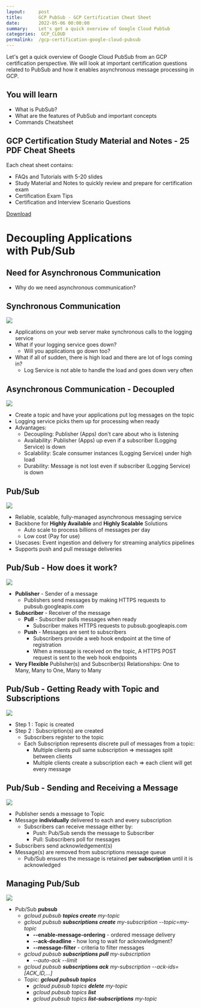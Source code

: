 ```yaml
---
layout:     post
title:      GCP PubSub - GCP Certification Cheat Sheet
date:       2022-05-06 00:00:00
summary:    Let's get a quick overview of Google Cloud PubSub
categories:  GCP_CLOUD
permalink:  /gcp-certification-google-cloud-pubsub
---
```



Let's get a quick overview of Google Cloud PubSub from an GCP certification perspective. We will look at important certification questions related to PubSub and how it enables asynchronous message processing in GCP. 

## You will learn
- What is PubSub?
- What are the features of PubSub and important concepts
- Commands Cheatsheet

## GCP Certification Study Material and Notes - 25 PDF Cheat Sheets

Each cheat sheet contains:
- FAQs and Tutorials with 5-20 slides
- Study Material and Notes to quickly review and prepare for certification exam
- Certification Exam Tips
- Certification and Interview Scenario Questions

<div>
 <a href="https://links.in28minutes.com/cloud-in28minutes-teachable-free-link" target="_blank" class="button instagram">Download</a>
</div>

# Decoupling Applications <BR/>with Pub/Sub


## Need for Asynchronous Communication
- Why do we need asynchronous communication?


## Synchronous Communication
![](./gcpimages/02-Queuing/0-SQS-00.png)
- Applications on your web server make synchronous calls to the logging service
- What if your logging service goes down?
	- Will you applications go down too?
- What if all of sudden, there is high load and there are lot of logs coming in?
	- Log Service is not able to handle the load and goes down very often


## Asynchronous Communication - Decoupled
![](./gcpimages/02-Architecture/0-SQS-1.png)
- Create a topic and have your applications put log messages on the topic
- Logging service picks them up for processing when ready
- Advantages:
	- Decoupling: Publisher (Apps) don't care about who is listening
	- Availability: Publisher (Apps)  up even if a subscriber (Logging Service) is down
	- Scalability: Scale consumer instances (Logging Service) under high load
	- Durability: Message is not lost even if subscriber (Logging Service) is down


## Pub/Sub

![](./gcpimages/00-icons/gcp/pub-sub.png)
- Reliable, scalable, fully-managed asynchronous messaging service
- Backbone for **Highly Available** and **Highly Scalable** Solutions
	- Auto scale to process billions of messages per day
	- Low cost (Pay for use)
- Usecases: Event ingestion and delivery for streaming analytics pipelines
- Supports push and pull message deliveries


## Pub/Sub - How does it work?

![](./gcpimages/02-architecture/00-pubsub-usecases.png)
- **Publisher** - Sender of a message
	- Publishers send messages by making HTTPS requests to pubsub.googleapis.com
- **Subscriber** - Receiver of the message
	- **Pull** - Subscriber pulls messages when ready
		- Subscriber makes HTTPS requests to pubsub.googleapis.com
	- **Push** - Messages are sent to subscribers
		- Subscribers provide a web hook endpoint at the time of registration
		- When a message is received on the topic, A HTTPS POST request is sent to the web hook endpoints
- **Very Flexible** Publisher(s) and Subscriber(s) Relationships: One to Many, Many to One, Many to Many


## Pub/Sub - Getting Ready with Topic and Subscriptions

![](./gcpimages/02-architecture/00-pubsub-usecases.png)
- Step 1 : Topic is created
- Step 2 : Subscription(s) are created 
	- Subscribers register to the topic
	- Each Subscription represents discrete pull of messages from a topic:
		- Multiple clients pull same subscription => messages split between clients
		- Multiple clients create a subscription each => each client will get every message


## Pub/Sub - Sending and Receiving a Message

![](./gcpimages/02-Architecture/00-pubsub-messageflow.png)
- Publisher sends a message to Topic
- Message **individually** delivered to each and every subscription
	- Subscribers can receive message either by:
		- Push: Pub/Sub sends the message to Subscriber
		- Pull: Subscribers poll for messages
- Subscribers send acknowledgement(s)
- Message(s) are removed from subscriptions message queue
	- Pub/Sub ensures the message is retained **per subscription** until it is acknowledged


## Managing Pub/Sub

![](./gcpimages/00-icons/gcp/pub-sub.png)
- Pub/Sub **pubsub**
	- *gcloud pubsub **topics create** my-topic*
	- *gcloud pubsub **subscriptions create** my-subscription --topic=my-topic*
		- **--enable-message-ordering** - ordered message delivery
		- **--ack-deadline** - how long to wait for acknowledgment?
		- **--message-filter** - criteria to filter messages
	- *gcloud pubsub **subscriptions pull** my-subscription*
		- *--auto-ack --limit*
	- *gcloud pubsub **subscriptions ack** my-subscription --ack-ids=[ACK_ID,…]*
	- Topic: ***gcloud pubsub topics***
		- *gcloud pubsub topics **delete** my-topic*
		- *gcloud pubsub topics **list***
		- *gcloud pubsub topics **list-subscriptions** my-topic*
